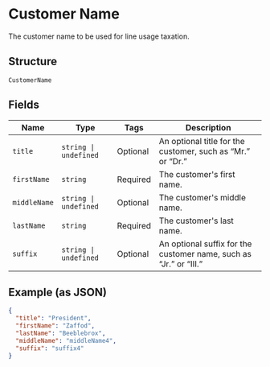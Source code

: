 
# Customer Name

The customer name to be used for line usage taxation.

## Structure

`CustomerName`

## Fields

| Name | Type | Tags | Description |
|  --- | --- | --- | --- |
| `title` | `string \| undefined` | Optional | An optional title for the customer, such as “Mr.” or “Dr.” |
| `firstName` | `string` | Required | The customer's first name. |
| `middleName` | `string \| undefined` | Optional | The customer's middle name. |
| `lastName` | `string` | Required | The customer's last name. |
| `suffix` | `string \| undefined` | Optional | An optional suffix for the customer name, such as “Jr.” or “III.” |

## Example (as JSON)

```json
{
  "title": "President",
  "firstName": "Zaffod",
  "lastName": "Beeblebrox",
  "middleName": "middleName4",
  "suffix": "suffix4"
}
```

